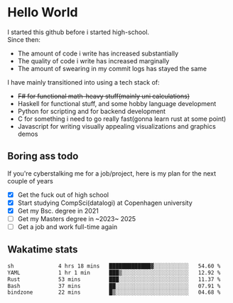 # Hello World

I started this github before i started high-school.  
Since then:
- The amount of code i write has increased substantially
- The quality of code i write has increased marginally
- The amount of swearing in my commit logs has stayed the same

I have mainly transitioned into using a tech stack of:
- ~~F# for functional math-heavy stuff(mainly uni calculations)~~
- Haskell for functional stuff, and some hobby language development
- Python for scripting and for backend development
- C for something i need to go really fast(gonna learn rust at some point)
- Javascript for writing visually appealing visualizations and graphics demos

## Boring ass todo
If you're cyberstalking me for a job/project, here is my plan for the next couple of years
- [x] Get the fuck out of high school
- [x] Start studying CompSci(datalogi) at Copenhagen university
- [x] Get my Bsc. degree in 2021
- [ ] Get my Masters degree in ~2023~ 2025
- [ ] Get a job and work full-time again

## Wakatime stats
<!--START_SECTION:waka-->

```txt
sh              4 hrs 18 mins   █████████████▓░░░░░░░░░░░   54.60 %
YAML            1 hr 1 min      ███▒░░░░░░░░░░░░░░░░░░░░░   12.92 %
Rust            53 mins         ███░░░░░░░░░░░░░░░░░░░░░░   11.37 %
Bash            37 mins         ██░░░░░░░░░░░░░░░░░░░░░░░   07.91 %
bindzone        22 mins         █▒░░░░░░░░░░░░░░░░░░░░░░░   04.68 %
```

<!--END_SECTION:waka-->
